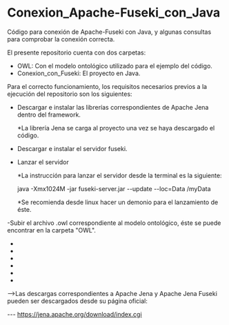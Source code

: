 # Conexion_Apache-Fuseki_con_Java
Código para conexión de Apache-Fuseki con Java, y algunas consultas para comprobar la conexión correcta.

El presente repositorio cuenta con dos carpetas:
- OWL: Con el modelo ontológico utilizado para el ejemplo del código.
- Conexion_con_Fuseki: El proyecto en Java.

Para el correcto funcionamiento, los requisitos necesarios previos a la ejecución del repositorio son los siguientes:
- Descargar e instalar las librerías correspondientes de Apache Jena dentro del framework.
  
  *La librería Jena se carga al proyecto una vez se haya descargado el código.
- Descargar e instalar el servidor fuseki.
- Lanzar el servidor
  
  *La instrucción para lanzar el servidor desde la terminal es la siguiente:
  
    java -Xmx1024M -jar fuseki-server.jar --update --loc=Data /myData
  
  *Se recomienda desde linux hacer un demonio para el lanzamiento de éste.
  
-Subir el archivo .owl correspondiente al modelo ontológico, éste se puede encontrar en la carpeta "OWL".



-
-
-
-
-
-


-->Las descargas correspondientes a Apache Jena y Apache Jena Fuseki pueden ser descargados desde su página oficial:

--- https://jena.apache.org/download/index.cgi
